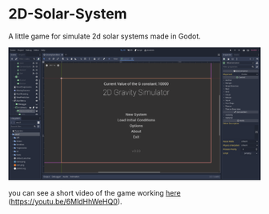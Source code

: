 # 2D-Solar-System
A little game for simulate 2d solar systems made in Godot.



[![alt text](https://github.com/atuel96/2D-Solar-System/blob/main/Godot_v3.5.1-stable_win64_Bq703McctM.png?raw=true)](https://youtu.be/6MldHhWeHQ0)


you can see a short video of the game working [here](https://youtu.be/6MldHhWeHQ0) (https://youtu.be/6MldHhWeHQ0).
